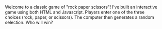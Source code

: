 Welcome to a classic game of "rock paper scissors"! I've built an interactive game using both HTML and Javascript. Players enter one of the three choices (rock, paper, or scissors). The computer then generates a random selection. Who will win?
